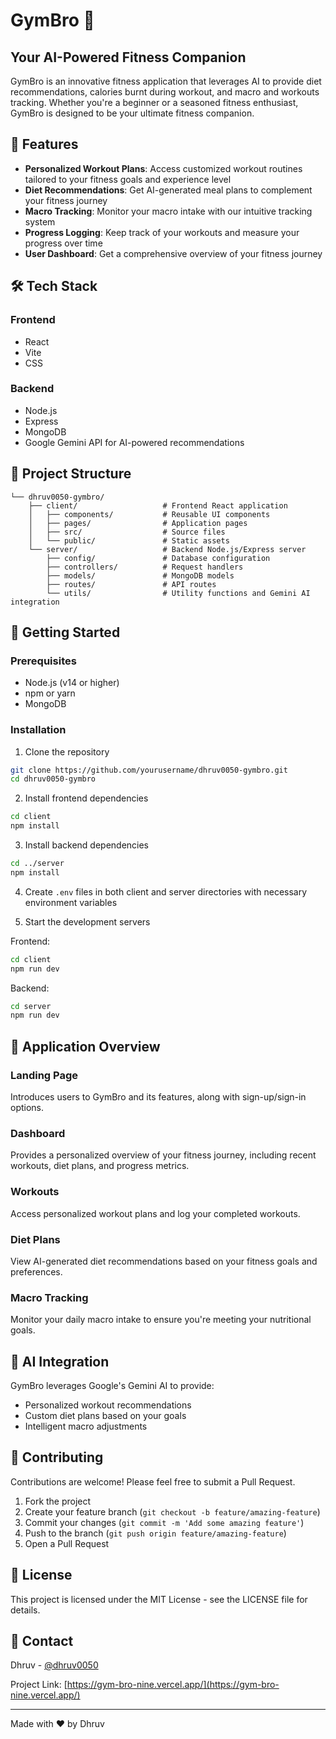 # GymBro 💪

## Your AI-Powered Fitness Companion

GymBro is an innovative fitness application that leverages AI to provide diet recommendations, calories burnt during workout, and macro and workouts tracking. Whether you're a beginner or a seasoned fitness enthusiast, GymBro is designed to be your ultimate fitness companion.

## 🚀 Features

- **Personalized Workout Plans**: Access customized workout routines tailored to your fitness goals and experience level
- **Diet Recommendations**: Get AI-generated meal plans to complement your fitness journey
- **Macro Tracking**: Monitor your macro intake with our intuitive tracking system
- **Progress Logging**: Keep track of your workouts and measure your progress over time
- **User Dashboard**: Get a comprehensive overview of your fitness journey

## 🛠️ Tech Stack

### Frontend
- React
- Vite
- CSS

### Backend
- Node.js
- Express
- MongoDB
- Google Gemini API for AI-powered recommendations

## 📂 Project Structure

```
└── dhruv0050-gymbro/
    ├── client/                   # Frontend React application
    │   ├── components/           # Reusable UI components
    │   ├── pages/                # Application pages
    │   ├── src/                  # Source files
    │   └── public/               # Static assets
    └── server/                   # Backend Node.js/Express server
        ├── config/               # Database configuration
        ├── controllers/          # Request handlers
        ├── models/               # MongoDB models
        ├── routes/               # API routes
        └── utils/                # Utility functions and Gemini AI integration
```

## 🚀 Getting Started

### Prerequisites

- Node.js (v14 or higher)
- npm or yarn
- MongoDB

### Installation

1. Clone the repository
```bash
git clone https://github.com/yourusername/dhruv0050-gymbro.git
cd dhruv0050-gymbro
```

2. Install frontend dependencies
```bash
cd client
npm install
```

3. Install backend dependencies
```bash
cd ../server
npm install
```

4. Create `.env` files in both client and server directories with necessary environment variables

5. Start the development servers

Frontend:
```bash
cd client
npm run dev
```

Backend:
```bash
cd server
npm run dev
```

## 📱 Application Overview

### Landing Page
Introduces users to GymBro and its features, along with sign-up/sign-in options.

### Dashboard
Provides a personalized overview of your fitness journey, including recent workouts, diet plans, and progress metrics.

### Workouts
Access personalized workout plans and log your completed workouts.

### Diet Plans
View AI-generated diet recommendations based on your fitness goals and preferences.

### Macro Tracking
Monitor your daily macro intake to ensure you're meeting your nutritional goals.

## 🧠 AI Integration

GymBro leverages Google's Gemini AI to provide:
- Personalized workout recommendations
- Custom diet plans based on your goals
- Intelligent macro adjustments

## 🤝 Contributing

Contributions are welcome! Please feel free to submit a Pull Request.

1. Fork the project
2. Create your feature branch (`git checkout -b feature/amazing-feature`)
3. Commit your changes (`git commit -m 'Add some amazing feature'`)
4. Push to the branch (`git push origin feature/amazing-feature`)
5. Open a Pull Request

## 📄 License

This project is licensed under the MIT License - see the LICENSE file for details.

## 📧 Contact

Dhruv - [@dhruv0050](https://github.com/dhruv0050)

Project Link: [https://gym-bro-nine.vercel.app/](https://gym-bro-nine.vercel.app/)

---

Made with ❤️ by Dhruv
